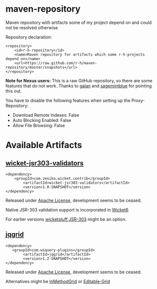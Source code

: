 maven-repository
================

Maven repository with artifacts some of my project depend on and could not be resolved otherwise 

Repository declaration:

    <repository>
        <id>r-h-repository</id>
        <name>Maven repository for artifacts which some r-h-projects depend on</name>
        <url>https://raw.github.com/r-h/maven-repository/master/snapshots</url>
    </repository>
    
**Note for Nexus users:** This is a raw GitHub repository, so there are some features that do not work.
Thanks to [galan](https://github.com/galan/maven-repository) and [sagemintblue](https://github.com/sagemintblue/sagemintblue-repositories#proxying-sagemintblue-repositories-with-nexus) for pointing this out. 

You have to disable the following features when setting up the Proxy-Repository:

* Download Remote Indexes: False
* Auto Blocking Enabled: False
* Allow File Browsing: False

# Available Artifacts

## [wicket-jsr303-validators](https://code.google.com/p/wicket-jsr303-validators/)

    <dependency>
        <groupId>com.zenika.wicket.contrib</groupId>
			<artifactId>wicket-jsr303-validators</artifactId>
			<version>1.0-SNAPSHOT</version>
    </dependency>

Released under [Apache License](http://www.apache.org/licenses/LICENSE-2.0), development seems to be ceased.

Native JSR-303 validation support is incorporated in [Wicket6](http://www.wicket-library.com/wicket-examples-6.0.x/bean-validation)

For earlier versions [wicketstuff JSR-303](https://github.com/wicketstuff/core/wiki/JSR303) might be an option.

## [jqgrid](https://code.google.com/p/wiquery-plugins/)

    <dependency>
       <groupId>com.wiquery-plugins</groupId>
			<artifactId>jqgrid</artifactId>
			<version>1.2-SNAPSHOT</version>
    </dependency>

Released under [Apache License](http://www.apache.org/licenses/LICENSE-2.0), development seems to be ceased.

Alternatives might be [InMethodGrid](https://github.com/wicketstuff/core/wiki/InMethodGrid) or [Editable-Grid](https://github.com/wicketstuff/core/wiki/Editable-Grid) 
 
